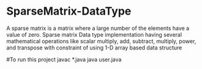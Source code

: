 # SparseMatrix-DataType
A sparse matrix is a matrix where a large number of the elements have a value of zero. Sparse matrix Data type implementation having several mathematical operations like scalar multiply, add, subtract, multiply, power, and transpose with constraint of using 1-D array based data structure        

#To run this project
javac *.java
java user.java
